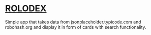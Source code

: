 # [ROLODEX](https://uniout.github.io/rolodex/)

Simple app that takes data from jsonplaceholder.typicode.com and robohash.org and display it in form of cards with search functionality.
